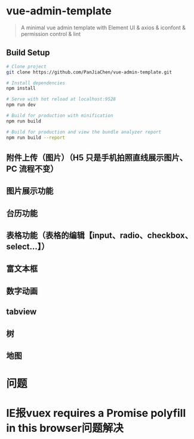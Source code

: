# vue-admin-template

> A minimal vue admin template with Element UI & axios & iconfont & permission control & lint

## Build Setup

```bash
# Clone project
git clone https://github.com/PanJiaChen/vue-admin-template.git

# Install dependencies
npm install

# Serve with hot reload at localhost:9528
npm run dev

# Build for production with minification
npm run build

# Build for production and view the bundle analyzer report
npm run build --report
```

## 附件上传（图片）（H5 只是手机拍照直线展示图片、PC 流程不变）
## 图片展示功能 
## 台历功能
## 表格功能（表格的编辑【input、radio、checkbox、select...】）
## 富文本框
## 数字动画
## tabview
## 树
## 地图

# 问题
# <h1>IE报vuex requires a Promise polyfill in this browser问题解决</h1>
